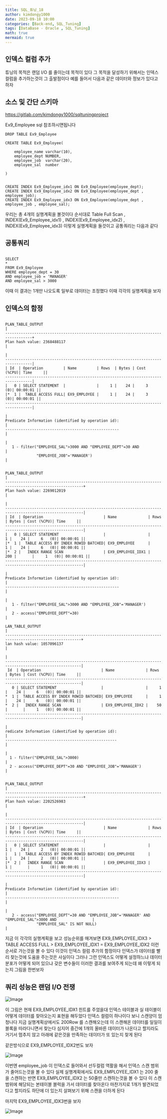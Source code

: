 ```yaml
---
title: SQL_튜닝_18
author: kimdongy1000
date: 2023-09-18 10:00
categories: [Back-end, SQL_Tuning]
tags: [DataBase - Oracle , SQL_Tuning]
math: true
mermaid: true
---
```


## 인덱스 컬럼 추가 
튜닝의 목적은 랜덤 I/O 를 줄이는데 목적이 있다 그 목적을 달성하기 위해서는 인덱스 컬럼을 추가하는것이 그 출발점이다 예를 들어서  다음과 같은 데이터와 정보가 있다고 하자 

## 소스 및 간단 스키마 

<https://gitlab.com/kimdongy1000/sqltuningproject>

Ex9_Employee sql 참조하시면됩니다 

```
DROP TABLE Ex9_Employee

CREATE TABLE Ex9_Employee(

    employee_name varchar(10),
    employee_dept NUMBER,
    employee_job  varchar(20),
    employee_sal  number

)


CREATE INDEX Ex9_Employee_idx1 ON Ex9_Employee(employee_dept);
CREATE INDEX Ex9_Employee_idx2 ON Ex9_Employee(employee_dept , employee_job);
CREATE INDEX Ex9_Employee_idx3 ON Ex9_Employee(employee_dept , employee_job , employee_sal);

```
우리는 총 4개의 실행계획을 볼것이다 순서대로 Table Full Scan , INDEX(Ex9_Employee_idx1) ,  INDEX(Ex9_Employee_idx2) ,  INDEX(Ex9_Employee_idx3) 이렇게 실행계획을 둘것이고 공통쿼리는 다음과 같다 

## 공통쿼리
```

SELECT 
* 
FROM Ex9_Employee
WHERE employee_dept = 30
AND employee_job = 'MANAGER'
AND employee_sal > 3000

```

이때 이 결과는 1개만 나오도록 일부로 데이터는 조정했다 이때 각각의 실행계획을 보자 

## 인덱스의 함정

```

PLAN_TABLE_OUTPUT                                                                 |
----------------------------------------------------------------------------------+
Plan hash value: 2368488117                                                       |
                                                                                  |
----------------------------------------------------------------------------------|
| Id  | Operation         | Name         | Rows  | Bytes | Cost (%CPU)| Time     ||
----------------------------------------------------------------------------------|
|   0 | SELECT STATEMENT  |              |     1 |    24 |     3   (0)| 00:00:01 ||
|*  1 |  TABLE ACCESS FULL| EX9_EMPLOYEE |     1 |    24 |     3   (0)| 00:00:01 ||
----------------------------------------------------------------------------------|
                                                                                  |
Predicate Information (identified by operation id):                               |
---------------------------------------------------                               |
                                                                                  |
   1 - filter("EMPLOYEE_SAL">3000 AND "EMPLOYEE_DEPT"=30 AND                      |
              "EMPLOYEE_JOB"='MANAGER')                                           |
			  
			  
PLAN_TABLE_OUTPUT                                                                                        |
---------------------------------------------------------------------------------------------------------+
Plan hash value: 2269012019                                                                              |
                                                                                                         |
---------------------------------------------------------------------------------------------------------|
| Id  | Operation                           | Name              | Rows  | Bytes | Cost (%CPU)| Time     ||
---------------------------------------------------------------------------------------------------------|
|   0 | SELECT STATEMENT                    |                   |     1 |    24 |     6   (0)| 00:00:01 ||
|*  1 |  TABLE ACCESS BY INDEX ROWID BATCHED| EX9_EMPLOYEE      |     1 |    24 |     6   (0)| 00:00:01 ||
|*  2 |   INDEX RANGE SCAN                  | EX9_EMPLOYEE_IDX1 |   200 |       |     1   (0)| 00:00:01 ||
---------------------------------------------------------------------------------------------------------|
                                                                                                         |
Predicate Information (identified by operation id):                                                      |
---------------------------------------------------                                                      |
                                                                                                         |
   1 - filter("EMPLOYEE_SAL">3000 AND "EMPLOYEE_JOB"='MANAGER')                                          |
   2 - access("EMPLOYEE_DEPT"=30)                                                                        |

LAN_TABLE_OUTPUT                                                                                        |
--------------------------------------------------------------------------------------------------------+
lan hash value: 1057096137                                                                              |
                                                                                                        |
--------------------------------------------------------------------------------------------------------|
 Id  | Operation                           | Name              | Rows  | Bytes | Cost (%CPU)| Time     ||
--------------------------------------------------------------------------------------------------------|
   0 | SELECT STATEMENT                    |                   |     1 |    24 |     6   (0)| 00:00:01 ||
*  1 |  TABLE ACCESS BY INDEX ROWID BATCHED| EX9_EMPLOYEE      |     1 |    24 |     6   (0)| 00:00:01 ||
*  2 |   INDEX RANGE SCAN                  | EX9_EMPLOYEE_IDX2 |    50 |       |     1   (0)| 00:00:01 ||
--------------------------------------------------------------------------------------------------------|
                                                                                                        |
redicate Information (identified by operation id):                                                      |
--------------------------------------------------                                                      |
                                                                                                        |
  1 - filter("EMPLOYEE_SAL">3000)                                                                       |
  2 - access("EMPLOYEE_DEPT"=30 AND "EMPLOYEE_JOB"='MANAGER')                                           |
  
  
PLAN_TABLE_OUTPUT                                                                                        |
---------------------------------------------------------------------------------------------------------+
Plan hash value: 2202526983                                                                              |
                                                                                                         |
---------------------------------------------------------------------------------------------------------|
| Id  | Operation                           | Name              | Rows  | Bytes | Cost (%CPU)| Time     ||
---------------------------------------------------------------------------------------------------------|
|   0 | SELECT STATEMENT                    |                   |     1 |    24 |     2   (0)| 00:00:01 ||
|   1 |  TABLE ACCESS BY INDEX ROWID BATCHED| EX9_EMPLOYEE      |     1 |    24 |     2   (0)| 00:00:01 ||
|*  2 |   INDEX RANGE SCAN                  | EX9_EMPLOYEE_IDX3 |     1 |       |     1   (0)| 00:00:01 ||
---------------------------------------------------------------------------------------------------------|
                                                                                                         |
Predicate Information (identified by operation id):                                                      |
---------------------------------------------------                                                      |
                                                                                                         |
   2 - access("EMPLOYEE_DEPT"=30 AND "EMPLOYEE_JOB"='MANAGER' AND "EMPLOYEE_SAL">3000 AND                |
              "EMPLOYEE_SAL" IS NOT NULL)                                                                |  

```

지금 이 각각의 실행계획을 보고 성능순위를 매겨보면 EX9_EMPLOYEE_IDX3 > TABLE ACCESS FULL > EX9_EMPLOYEE_IDX1 = EX9_EMPLOYEE_IDX2 이런 순서로 가는것을 볼 수 있다 
이것이 인덱스 컬럼 추가의 함정이다 인덱스가 데이터를 빨리 찾는것에 도움을 주는것은 사실이다 그러나 그런 인덱스도 어떻게 설정하느냐 데이터 분포가 어떻게 되어 있으냐 갖은 변수들이 이러한 결과를 보여주게 되는데 왜 이렇게 되는지 그림을 한번보자 

## 쿼리 성능은 랜덤 I/O 전쟁

![Image](https://github.com/user-attachments/assets/d772defa-d470-4a17-a9e4-2bcdbd2093a9)

이 그림은 현재 EX9_EMPLOYEE_IDX1 힌트를 주었을대 인덱스 테이블과 실 테이블이 어떻게 데이터를 찾아오는지 표현을 해두었다 인덱스 컬럼이 하나이다 보니 스캔양이 엄청나다 지금 실행계획상에서도 200Row 를 스캔해오는데 이 스캔해온 데이터를 일일이 블록을 따라다니면서 찾는다 심지어 중간에 1개의 올바른 데이터가 나온다고 할지라도 거기서 멈추지 않고 아래에 같은것을 만족하는 데이터가 또 있는지 찾게 된다 

같은방식으로 EX9_EMPLOYEE_IDX2번도 보자 

![Image](https://github.com/user-attachments/assets/ad57199c-ace7-4e48-aa9e-1f2cbc984d7c)

이번엔 employee_job 이 인덱스로 들어와서 선두컬럼 역활을 해서 인덱스 스캔 범위가 줄어드는것을 볼 수 있다 실제 실행계획에서도 EX9_EMPLOYEE_IDX1 는 200 줄을 스캔하는 반면 EX9_EMPLOYEE_IDX2 는 50줄만 스캔하는것을 볼 수 있다 이 스캔범위에 해당되는 본테이블 블럭을 가서 데이터를 찾아온다 마찬가지로 1개가 발견되었다고 할지라도 하단에 더 있는지 살펴보기 위해 스캔을 더하게 된다 

마지막 EX9_EMPLOYEE_IDX3번을 보자 

![Image](https://github.com/user-attachments/assets/a6249c22-2c90-4f9b-a4d3-c63e66a46719)


